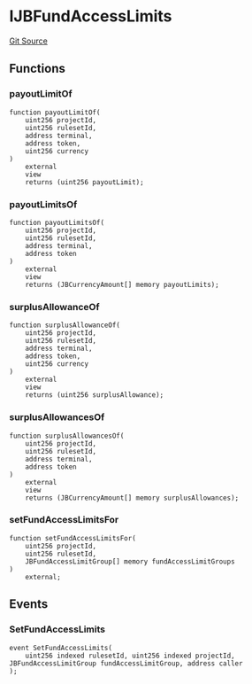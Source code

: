 # IJBFundAccessLimits
[Git Source](https://github.com/Bananapus/nana-core/blob/2998dca2fbd2658e2c8791d6dc8348147d69e28e/src/interfaces/IJBFundAccessLimits.sol)


## Functions
### payoutLimitOf


```solidity
function payoutLimitOf(
    uint256 projectId,
    uint256 rulesetId,
    address terminal,
    address token,
    uint256 currency
)
    external
    view
    returns (uint256 payoutLimit);
```

### payoutLimitsOf


```solidity
function payoutLimitsOf(
    uint256 projectId,
    uint256 rulesetId,
    address terminal,
    address token
)
    external
    view
    returns (JBCurrencyAmount[] memory payoutLimits);
```

### surplusAllowanceOf


```solidity
function surplusAllowanceOf(
    uint256 projectId,
    uint256 rulesetId,
    address terminal,
    address token,
    uint256 currency
)
    external
    view
    returns (uint256 surplusAllowance);
```

### surplusAllowancesOf


```solidity
function surplusAllowancesOf(
    uint256 projectId,
    uint256 rulesetId,
    address terminal,
    address token
)
    external
    view
    returns (JBCurrencyAmount[] memory surplusAllowances);
```

### setFundAccessLimitsFor


```solidity
function setFundAccessLimitsFor(
    uint256 projectId,
    uint256 rulesetId,
    JBFundAccessLimitGroup[] memory fundAccessLimitGroups
)
    external;
```

## Events
### SetFundAccessLimits

```solidity
event SetFundAccessLimits(
    uint256 indexed rulesetId, uint256 indexed projectId, JBFundAccessLimitGroup fundAccessLimitGroup, address caller
);
```

